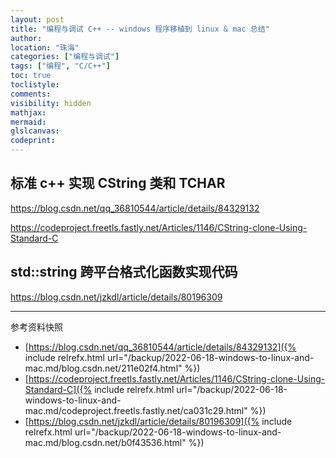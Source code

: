 ```yaml
---
layout: post
title: "编程与调试 C++ -- windows 程序移植到 linux & mac 总结"
author:
location: "珠海"
categories: ["编程与调试"]
tags: ["编程", "C/C++"]
toc: true
toclistyle:
comments:
visibility: hidden
mathjax:
mermaid:
glslcanvas:
codeprint:
---
```



## 标准 c++ 实现 CString 类和 TCHAR

https://blog.csdn.net/qq_36810544/article/details/84329132

https://codeproject.freetls.fastly.net/Articles/1146/CString-clone-Using-Standard-C


## std::string 跨平台格式化函数实现代码

https://blog.csdn.net/jzkdl/article/details/80196309



<hr class='reviewline'/>
<p class='reviewtip'><script type='text/javascript' src='{% include relref.html url="/assets/reviewjs/blogs/2022-06-18-windows-to-linux-and-mac.md.js" %}'></script></p>
<font class='ref_snapshot'>参考资料快照</font>

- [https://blog.csdn.net/qq_36810544/article/details/84329132]({% include relrefx.html url="/backup/2022-06-18-windows-to-linux-and-mac.md/blog.csdn.net/211e02f4.html" %})
- [https://codeproject.freetls.fastly.net/Articles/1146/CString-clone-Using-Standard-C]({% include relrefx.html url="/backup/2022-06-18-windows-to-linux-and-mac.md/codeproject.freetls.fastly.net/ca031c29.html" %})
- [https://blog.csdn.net/jzkdl/article/details/80196309]({% include relrefx.html url="/backup/2022-06-18-windows-to-linux-and-mac.md/blog.csdn.net/b0f43536.html" %})
